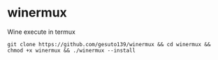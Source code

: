 # winermux
Wine execute in termux

```
git clone https://github.com/gesuto139/winermux && cd winermux && chmod +x winermux && ./winermux --install
